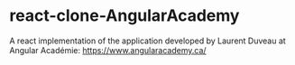 # react-clone-AngularAcademy
A react implementation of the application developed by Laurent Duveau at Angular Académie: https://www.angularacademy.ca/

